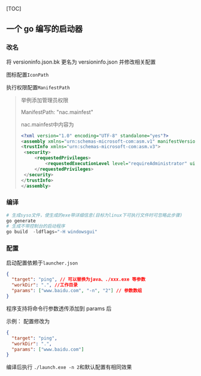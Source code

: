 [TOC]

## 一个 go 编写的启动器

### 改名

将 versioninfo.json.bk 更名为 versioninfo.json 并修改相关配置

图标配置`IconPath`

执行权限配置`ManifestPath`

  > 举例添加管理员权限
  >
  > ManifestPath: "nac.mainfest"
  >
  > nac.mainfest中内容为
  >
  > ```xml
  > <?xml version="1.0" encoding="UTF-8" standalone="yes"?>
  > <assembly xmlns="urn:schemas-microsoft-com:asm.v1" manifestVersion="1.0">
  > <trustInfo xmlns="urn:schemas-microsoft-com:asm.v3">
  >  <security>
  >      <requestedPrivileges>
  >          <requestedExecutionLevel level="requireAdministrator" uiAccess="false"/>
  >      </requestedPrivileges>
  >  </security>
  > </trustInfo>
  > </assembly>
  > ```



### 编译

```powershell
# 生成syso文件，使生成的exe带详细信息(目标为linux下可执行文件时可忽略此步骤)
go generate
# 生成不带控制台的启动程序
go build  -ldflags="-H windowsgui"
```

### 配置

启动配置依赖于`launcher.json`

```json
{
  "target": "ping", // 可以替换为java、./xxx.exe 等参数
  "workDir": ".", //工作目录
  "params": ["www.baidu.com", "-n", "2"] // 参数数组
}
```

程序支持将命令行参数透传添加到 params 后

示例：
配置修改为

```json
{
  "target": "ping",
  "workDir": ".",
  "params": ["www.baidu.com"]
}
```

编译后执行
`./launch.exe -n 2`和默认配置有相同效果